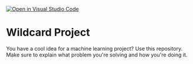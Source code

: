 [![Open in Visual Studio Code](https://classroom.github.com/assets/open-in-vscode-718a45dd9cf7e7f842a935f5ebbe5719a5e09af4491e668f4dbf3b35d5cca122.svg)](https://classroom.github.com/online_ide?assignment_repo_id=12539538&assignment_repo_type=AssignmentRepo)
# Wildcard Project

You have a cool idea for a machine learning project? Use this repository. Make
sure to explain what problem you're solving and how you're doing it.
